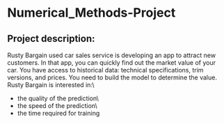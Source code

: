 # Numerical_Methods-Project
## Project description: 
Rusty Bargain used car sales service is developing an app to attract new customers. In that app, you can quickly find out the market value of your car. You have access to historical data: technical specifications, trim versions, and prices. You need to build the model to determine the value.\
Rusty Bargain is interested in:\
- the quality of the prediction\ 
- the speed of the prediction\ 
- the time required for training

